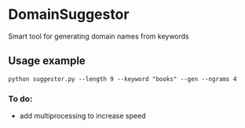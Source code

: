 # DomainSuggestor
Smart tool for generating domain names from keywords

## Usage example
    python suggestor.py --length 9 --keyword "books" --gen --ngrams 4
    
### To do:
- add multiprocessing to increase speed
